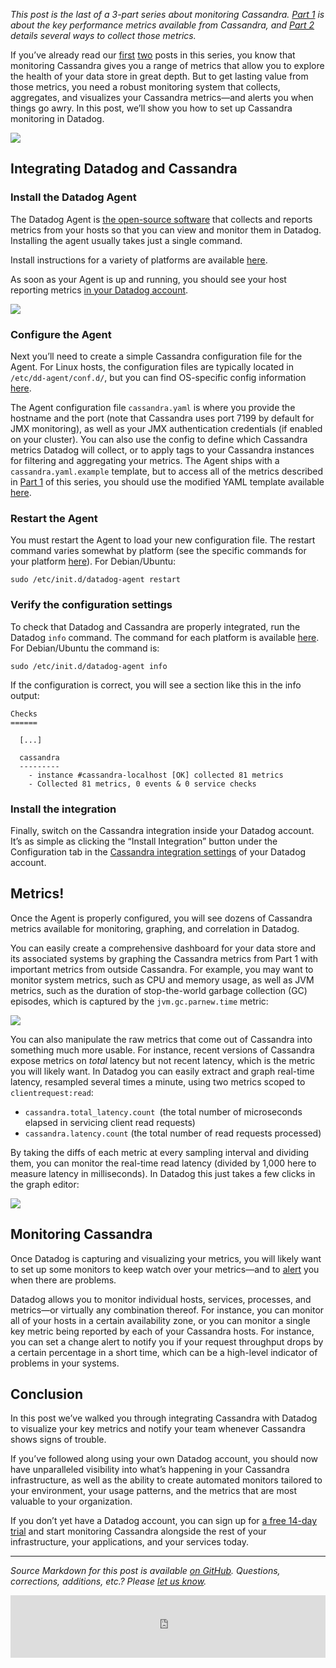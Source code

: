 *This post is the last of a 3-part series about monitoring Cassandra. [Part 1](https://www.datadoghq.com/blog/how-to-monitor-cassandra-performance-metrics/) is about the key performance metrics available from Cassandra, and [Part 2](https://www.datadoghq.com/blog/how-to-collect-cassandra-metrics/) details several ways to collect those metrics.*

If you’ve already read our [first](https://www.datadoghq.com/blog/how-to-monitor-cassandra-performance-metrics/) [two](https://www.datadoghq.com/blog/how-to-collect-cassandra-metrics/) posts in this series, you know that monitoring Cassandra gives you a range of metrics that allow you to explore the health of your data store in great depth. But to get lasting value from those metrics, you need a robust monitoring system that collects, aggregates, and visualizes your Cassandra metrics—and alerts you when things go awry. In this post, we’ll show you how to set up Cassandra monitoring in Datadog.

[![](https://d33tyra1llx9zy.cloudfront.net/blog/images/2015-12-cassandra/intro-dashboard.png)](https://d33tyra1llx9zy.cloudfront.net/blog/images/2015-12-cassandra/intro-dashboard.png)

## Integrating Datadog and Cassandra

### Install the Datadog Agent

The Datadog Agent is [the open-source software](https://github.com/DataDog/dd-agent) that collects and reports metrics from your hosts so that you can view and monitor them in Datadog. Installing the agent usually takes just a single command.

Install instructions for a variety of platforms are available [here](https://app.datadoghq.com/account/settings#agent).

As soon as your Agent is up and running, you should see your host reporting metrics [in your Datadog account](https://app.datadoghq.com/infrastructure).

[![](https://d33tyra1llx9zy.cloudfront.net/blog/images/2015-06-nginx/infra_2.png)](https://d33tyra1llx9zy.cloudfront.net/blog/images/2015-06-nginx/infra_2.png)

### Configure the Agent

Next you’ll need to create a simple Cassandra configuration file for the Agent. For Linux hosts, the configuration files are typically located in `/etc/dd-agent/conf.d/`, but you can find OS-specific config information [here](http://docs.datadoghq.com/guides/basic_agent_usage/).

The Agent configuration file `cassandra.yaml` is where you provide the hostname and the port (note that Cassandra uses port 7199 by default for JMX monitoring), as well as your JMX authentication credentials (if enabled on your cluster). You can also use the config to define which Cassandra metrics Datadog will collect, or to apply tags to your Cassandra instances for filtering and aggregating your metrics. The Agent ships with a `cassandra.yaml.example` template, but to access all of the metrics described in [Part 1](https://www.datadoghq.com/blog/how-to-monitor-cassandra-performance-metrics/) of this series, you should use the modified YAML template available [here](https://github.com/DataDog/dd-agent/blob/cassandra-guide/conf.d/cassandra.yaml.example).

### Restart the Agent

You must restart the Agent to load your new configuration file. The restart command varies somewhat by platform (see the specific commands for your platform [here](http://docs.datadoghq.com/guides/basic_agent_usage/)). For Debian/Ubuntu:

```
sudo /etc/init.d/datadog-agent restart
```

### Verify the configuration settings

To check that Datadog and Cassandra are properly integrated, run the Datadog `info` command. The command for each platform is available [here](http://docs.datadoghq.com/guides/basic_agent_usage/). For Debian/Ubuntu the command is:

```
sudo /etc/init.d/datadog-agent info
```

If the configuration is correct, you will see a section like this in the info output:

```
Checks
======

  [...]

  cassandra
  ---------
    - instance #cassandra-localhost [OK] collected 81 metrics
    - Collected 81 metrics, 0 events & 0 service checks
```

### Install the integration

Finally, switch on the Cassandra integration inside your Datadog account. It’s as simple as clicking the “Install Integration” button under the Configuration tab in the [Cassandra integration settings](https://app.datadoghq.com/account/settings#integrations/cassandra) of your Datadog account.

## Metrics!

Once the Agent is properly configured, you will see dozens of Cassandra metrics available for monitoring, graphing, and correlation in Datadog.

You can easily create a comprehensive dashboard for your data store and its associated systems by graphing the Cassandra metrics from Part 1 with important metrics from outside Cassandra. For example, you may want to monitor system metrics, such as CPU and memory usage, as well as JVM metrics, such as the duration of stop-the-world garbage collection (GC) episodes, which is captured by the `jvm.gc.parnew.time` metric:

[![](https://d33tyra1llx9zy.cloudfront.net/blog/images/2015-12-cassandra/gc-parnew.png)](https://d33tyra1llx9zy.cloudfront.net/blog/images/2015-12-cassandra/gc-parnew.png)

You can also manipulate the raw metrics that come out of Cassandra into something much more usable. For instance, recent versions of Cassandra expose metrics on *total* latency but not recent latency, which is the metric you will likely want. In Datadog you can easily extract and graph real-time latency, resampled several times a minute, using two metrics scoped to `clientrequest:read`:

-   `cassandra.total_latency.count `(the total number of microseconds elapsed in servicing client read requests)
-   `cassandra.latency.count` (the total number of read requests processed)

By taking the diffs of each metric at every sampling interval and dividing them, you can monitor the real-time read latency (divided by 1,000 here to measure latency in milliseconds). In Datadog this just takes a few clicks in the graph editor:

[![](https://d33tyra1llx9zy.cloudfront.net/blog/images/2015-12-cassandra/diff.png)](https://d33tyra1llx9zy.cloudfront.net/blog/images/2015-12-cassandra/diff.png)

## Monitoring Cassandra

Once Datadog is capturing and visualizing your metrics, you will likely want to set up some monitors to keep watch over your metrics—and to [alert](https://www.datadoghq.com/alerts/) you when there are problems.

Datadog allows you to monitor individual hosts, services, processes, and metrics—or virtually any combination thereof. For instance, you can monitor all of your hosts in a certain availability zone, or you can monitor a single key metric being reported by each of your Cassandra hosts. For instance, you can set a change alert to notify you if your request throughput drops by a certain percentage in a short time, which can be a high-level indicator of problems in your systems.

## Conclusion

In this post we’ve walked you through integrating Cassandra with Datadog to visualize your key metrics and notify your team whenever Cassandra shows signs of trouble.

If you’ve followed along using your own Datadog account, you should now have unparalleled visibility into what’s happening in your Cassandra infrastructure, as well as the ability to create automated monitors tailored to your environment, your usage patterns, and the metrics that are most valuable to your organization.

If you don’t yet have a Datadog account, you can sign up for [a free 14-day trial](https://app.datadoghq.com/signup) and start monitoring Cassandra alongside the rest of your infrastructure, your applications, and your services today.

------------------------------------------------------------------------

*Source Markdown for this post is available [on GitHub](https://github.com/DataDog/the-monitor/blob/master/cassandra/monitoring_cassandra_with_datadog.md). Questions, corrections, additions, etc.? Please [let us know](https://github.com/DataDog/the-monitor/issues).*

<p><iframe width="100%" height="100" style="border: 0;" src="https://go.pardot.com/l/38172/2015-03-02/h6c2r" scrolling="no" type="text/html" frameborder="0" allowtransparency="true"></iframe></p>
